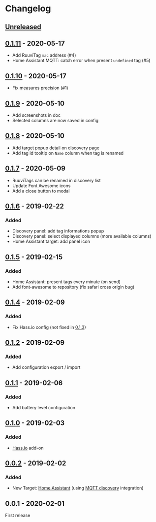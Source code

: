 # Changelog

## [Unreleased]

## [0.1.11] - 2020-05-17
- Add RuuviTag `mac` address (#4)
- Home Assistant MQTT: catch error when present `undefined` tag (#5)

## [0.1.10] - 2020-05-17
- Fix measures precision (#1)

## [0.1.9] - 2020-05-10
- Add screenshots in doc
- Selected columns are now saved in config

## [0.1.8] - 2020-05-10
- Add target popup detail on discovery page
- Add tag id tooltip on `Name` column when tag is renamed

## [0.1.7] - 2020-05-09
- RuuviTags can be renamed in discovery list
- Update Font Awesome icons
- Add a close button to modal

## [0.1.6] - 2019-02-22
### Added
- Discovery panel: add tag informations popup
- Discovery panel: select displayed columns (more available columns)
- Home Assistant target: add panel icon

## [0.1.5] - 2019-02-15
### Added
- Home Assistant: present tags every minute (on send)
- Add font-awesome to repository (fix safari cross origin bug)

## [0.1.4] - 2019-02-09
### Added
- Fix Hass.io config (not fixed in [0.1.3])

## [0.1.2] - 2019-02-09
### Added
- Add configuration export / import

## [0.1.1] - 2019-02-06
### Added
- Add battery level configuration

## [0.1.0] - 2019-02-03
### Added
- [Hass.io](https://www.home-assistant.io/hassio/) add-on

## [0.0.2] - 2019-02-02
### Added
- New Target: [Home Assistant](https://www.home-assistant.io/hassio/) (using [MQTT discovery](https://www.home-assistant.io/docs/mqtt/discovery/) integration)

## 0.0.1 - 2020-02-01

First release

[Unreleased]: https://github.com/balda/ruuvitag-discovery/compare/0.1.11...HEAD
[0.1.11]: https://github.com/balda/ruuvitag-discovery/compare/0.1.10...0.1.11
[0.1.10]: https://github.com/balda/ruuvitag-discovery/compare/0.1.9...0.1.10
[0.1.9]: https://github.com/balda/ruuvitag-discovery/compare/0.1.8...0.1.9
[0.1.8]: https://github.com/balda/ruuvitag-discovery/compare/0.1.7...0.1.8
[0.1.7]: https://github.com/balda/ruuvitag-discovery/compare/0.1.6...0.1.7
[0.1.6]: https://github.com/balda/ruuvitag-discovery/compare/0.1.5...0.1.6
[0.1.5]: https://github.com/balda/ruuvitag-discovery/compare/0.1.4...0.1.5
[0.1.4]: https://github.com/balda/ruuvitag-discovery/compare/0.1.3...0.1.4
[0.1.3]: https://github.com/balda/ruuvitag-discovery/compare/0.1.2...0.1.3
[0.1.2]: https://github.com/balda/ruuvitag-discovery/compare/0.1.1...0.1.2
[0.1.1]: https://github.com/balda/ruuvitag-discovery/compare/0.1.0...0.1.1
[0.1.0]: https://github.com/balda/ruuvitag-discovery/compare/0.0.2...0.1.0
[0.0.2]: https://github.com/balda/ruuvitag-discovery/compare/0.0.1...0.0.2
